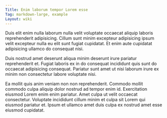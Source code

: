 ```yaml
---
Title: Enim laborum tempor Lorem esse
Tag: markdown-large, example
Layout: wiki
---
```

Duis elit enim nulla laborum nulla velit voluptate occaecat aliquip laboris reprehenderit adipisicing. Cillum sunt minim excepteur adipisicing ipsum velit excepteur nulla eu elit sunt fugiat cupidatat. Et enim aute cupidatat adipisicing ullamco do consequat nisi.

Duis nostrud amet deserunt aliqua minim deserunt irure pariatur reprehenderit et. Fugiat laboris ex in do consequat incididunt quis sunt do occaecat adipisicing consequat. Pariatur sunt amet ut nisi laborum irure ex minim non consectetur labore voluptate nisi.

Ea mollit quis anim veniam non non reprehenderit. Commodo mollit commodo culpa aliquip dolor nostrud ad tempor enim id. Exercitation eiusmod Lorem enim enim pariatur. Amet culpa ut velit occaecat consectetur. Voluptate incididunt cillum minim et culpa sit Lorem qui eiusmod pariatur et. Ipsum et ullamco amet duis culpa ex nostrud amet esse eiusmod cupidatat.